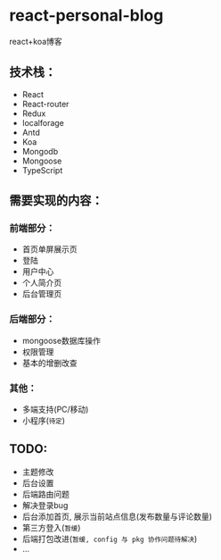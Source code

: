 # react-personal-blog
react+koa博客

## 技术栈：
- React
- React-router
- Redux
- localforage
- Antd
- Koa
- Mongodb
- Mongoose
- TypeScript

## 需要实现的内容：

### 前端部分：
- 首页单屏展示页
- 登陆
- 用户中心
- 个人简介页
- 后台管理页

### 后端部分：
- mongoose数据库操作
- 权限管理
- 基本的增删改查

### 其他：
- 多端支持(PC/移动)
- 小程序(`待定`)

## TODO:
- 主题修改
- 后台设置
- 后端路由问题
- 解决登录bug
- 后台添加首页, 展示当前站点信息(发布数量与评论数量)
- 第三方登入(`暂缓`)
- 后端打包改进(`暂缓, config 与 pkg 协作问题待解决`)
- ...
